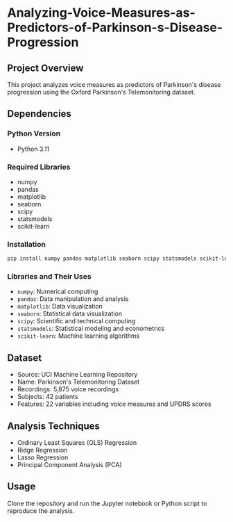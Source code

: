 # Analyzing-Voice-Measures-as-Predictors-of-Parkinson-s-Disease-Progression

## Project Overview
This project analyzes voice measures as predictors of Parkinson's disease progression using the Oxford Parkinson's Telemonitoring dataset.

## Dependencies

### Python Version
- Python 3.11

### Required Libraries
- numpy
- pandas
- matplotlib
- seaborn
- scipy
- statsmodels
- scikit-learn

### Installation
```bash
pip install numpy pandas matplotlib seaborn scipy statsmodels scikit-learn
```

### Libraries and Their Uses
- `numpy`: Numerical computing
- `pandas`: Data manipulation and analysis
- `matplotlib`: Data visualization
- `seaborn`: Statistical data visualization
- `scipy`: Scientific and technical computing
- `statsmodels`: Statistical modeling and econometrics
- `scikit-learn`: Machine learning algorithms

## Dataset
- Source: UCI Machine Learning Repository
- Name: Parkinson's Telemonitoring Dataset
- Recordings: 5,875 voice recordings
- Subjects: 42 patients
- Features: 22 variables including voice measures and UPDRS scores

## Analysis Techniques
- Ordinary Least Squares (OLS) Regression
- Ridge Regression
- Lasso Regression
- Principal Component Analysis (PCA)

## Usage
Clone the repository and run the Jupyter notebook or Python script to reproduce the analysis.
